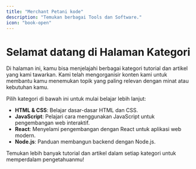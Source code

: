 ```yaml
---
title: "Merchant Petani kode"
description: "Temukan berbagai Tools dan Software."
icon: "book-open"
---
```


# Selamat datang di Halaman Kategori

Di halaman ini, kamu bisa menjelajahi berbagai kategori tutorial dan artikel yang kami tawarkan. Kami telah mengorganisir konten kami untuk membantu kamu menemukan topik yang paling relevan dengan minat atau kebutuhan kamu.

Pilih kategori di bawah ini untuk mulai belajar lebih lanjut:

- **HTML & CSS**: Belajar dasar-dasar HTML dan CSS.
- **JavaScript**: Pelajari cara menggunakan JavaScript untuk pengembangan web interaktif.
- **React**: Menyelami pengembangan dengan React untuk aplikasi web modern.
- **Node.js**: Panduan membangun backend dengan Node.js.

Temukan lebih banyak tutorial dan artikel dalam setiap kategori untuk memperdalam pengetahuanmu!
